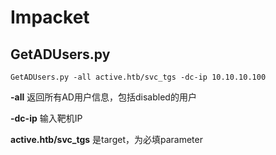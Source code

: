# Impacket

## GetADUsers.py

`GetADUsers.py -all active.htb/svc_tgs -dc-ip 10.10.10.100`

**-all** 返回所有AD用户信息，包括disabled的用户

**-dc-ip** 输入靶机IP

**active.htb/svc\_tgs** 是target，为必填parameter

